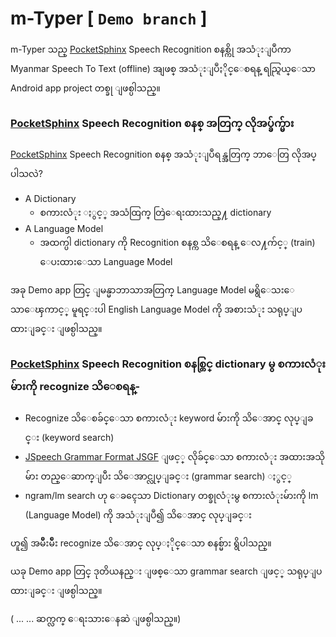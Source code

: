 # m-Typer [ `Demo branch` ]

m-Typer သည္ [PocketSphinx](http://cmusphinx.sourceforge.net/wiki/tutorialandroid) Speech Recognition စနစ္ကို အသံုးျပဳကာ Myanmar Speech To Text (offline) အျဖစ္ အသံုးျပဳႏိုင္ေစရန္ ရည္ရြယ္ေသာ Android app project တစ္ခု ျဖစ္ပါသည္။


###   [PocketSphinx](http://cmusphinx.sourceforge.net/wiki/tutorialandroid) Speech Recognition စနစ္ အတြက္ လိုအပ္ခ်က္မ်ား

[PocketSphinx](http://cmusphinx.sourceforge.net/wiki/tutorialandroid) Speech Recognition စနစ္ အသံုးျပဳရန္အတြက္ ဘာေတြ လိုအပ္ ပါသလဲ? 

- A Dictionary 
  - စကားလံုး ႏွင့္ အသံထြက္ တြဲေရးထားသည္႔ dictionary
- A Language Model 
  - အထက္ပါ dictionary ကို Recognition စနစ္က သိေစရန္ ေလ႔က်င့္ (train) ေပးထားေသာ Language Model

အခု Demo app တြင္ ျမန္မာဘာသာအတြက္ Language Model မရွိေသးေသာေၾကာင့္ မူရင္းပါ English Language Model ကို အစားသံုး သရုပ္ျပထားျခင္း ျဖစ္ပါသည္။ 

###  [PocketSphinx](http://cmusphinx.sourceforge.net/wiki/tutorialandroid) Speech Recognition စနစ္တြင္ dictionary မွ စကားလံုးမ်ားကို recognize သိေစရန္- 

- Recognize သိေစခ်င္ေသာ စကားလံုး keyword မ်ားကို သိေအာင္ လုပ္ျခင္း (keyword search)
- [JSpeech Grammar Format  JSGF](https://www.w3.org/TR/jsgf/) ျဖင့္ လိုခ်င္ေသာ စကားလံုး အထားအသိုမ်ား တည္ေဆာက္ျပီး သိေအာင္လုပ္ျခင္း (grammar search) ႏွင့္
- ngram/lm search ဟု ေခၚေသာ Dictionary တစ္ခုလံုးမွ စကားလံုးမ်ားကို lm (Language Model) ကို အသံုးျပဳ၍ သိေအာင္ လုပ္ျခင္း 

ဟူ၍ အမ်ိဳးမ်ိဳး recognize သိေအာင္ လုပ္ႏိုင္ေသာ စနစ္မ်ား ရွိပါသည္။

ယခု Demo app တြင္ ဒုတိယနည္း ျဖစ္ေသာ grammar search ျဖင့္ သရုပ္ျပထားျခင္း ျဖစ္ပါသည္။


( ... ... ဆက္လက္ ေရးသားေနဆဲ ျဖစ္ပါသည္။) 
